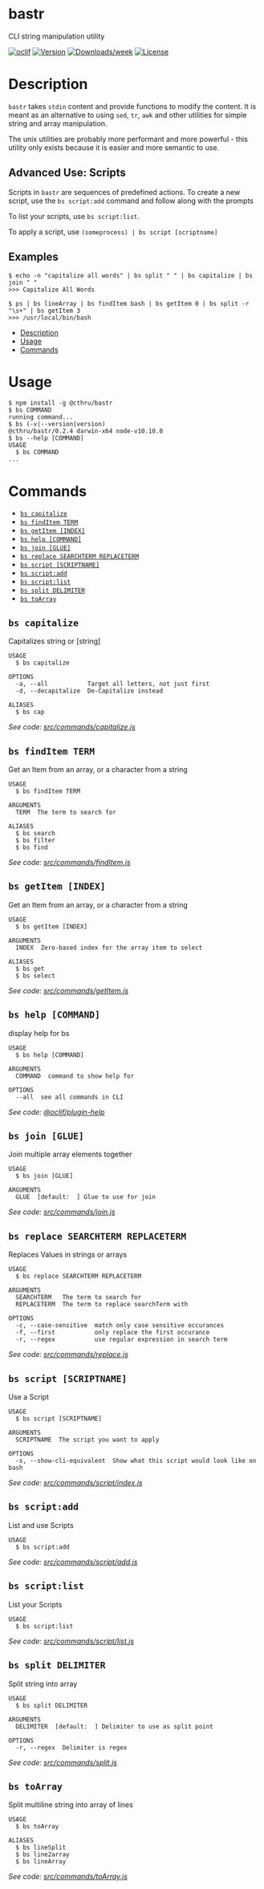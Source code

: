 bastr
=====

CLI string manipulation utility

[![oclif](https://img.shields.io/badge/cli-oclif-brightgreen.svg)](https://oclif.io)
[![Version](https://img.shields.io/npm/v/@cthru/bastr.svg)](https://npmjs.org/package/@cthru/bastr)
[![Downloads/week](https://img.shields.io/npm/dw/@cthru/bastr.svg)](https://npmjs.org/package/@cthru/bastr)
[![License](https://img.shields.io/npm/l/@cthru/bastr.svg)](https://github.com/nemesarial/bastr/blob/master/package.json)

# Description
`bastr` takes `stdin` content and provide functions to modify the content. It is
meant as an alternative to using `sed`, `tr`, `awk` and other utilities for
simple string and array manipulation.

The unix utilities are probably more performant and more powerful - this utility
only exists because it is easier and more semantic to use.

## Advanced Use: Scripts
Scripts in `bastr` are sequences of predefined actions. To create a new script,
use the `bs script:add` command and follow along with the prompts

To list your scripts, use `bs script:list`.

To apply a script, use `(someprocess) | bs script [scriptname]`

## Examples

```sh-session
$ echo -n "capitalize all words" | bs split " " | bs capitalize | bs join " "
>>> Capitalize All Words
```
```sh-session
$ ps | bs lineArray | bs findItem bash | bs getItem 0 | bs split -r "\s+" | bs getItem 3
>>> /usr/local/bin/bash
```


<!-- toc -->
* [Description](#description)
* [Usage](#usage)
* [Commands](#commands)
<!-- tocstop -->
# Usage
<!-- usage -->
```sh-session
$ npm install -g @cthru/bastr
$ bs COMMAND
running command...
$ bs (-v|--version|version)
@cthru/bastr/0.2.4 darwin-x64 node-v10.10.0
$ bs --help [COMMAND]
USAGE
  $ bs COMMAND
...
```
<!-- usagestop -->
# Commands
<!-- commands -->
* [`bs capitalize`](#bs-capitalize)
* [`bs findItem TERM`](#bs-finditem-term)
* [`bs getItem [INDEX]`](#bs-getitem-index)
* [`bs help [COMMAND]`](#bs-help-command)
* [`bs join [GLUE]`](#bs-join-glue)
* [`bs replace SEARCHTERM REPLACETERM`](#bs-replace-searchterm-replaceterm)
* [`bs script [SCRIPTNAME]`](#bs-script-scriptname)
* [`bs script:add`](#bs-scriptadd)
* [`bs script:list`](#bs-scriptlist)
* [`bs split DELIMITER`](#bs-split-delimiter)
* [`bs toArray`](#bs-toarray)

## `bs capitalize`

Capitalizes string or [string]

```
USAGE
  $ bs capitalize

OPTIONS
  -a, --all           Target all letters, not just first
  -d, --decapitalize  De-Capitalize instead

ALIASES
  $ bs cap
```

_See code: [src/commands/capitalize.js](https://github.com/nemesarial/bastr/blob/v0.2.4/src/commands/capitalize.js)_

## `bs findItem TERM`

Get an Item from an array, or a character from a string

```
USAGE
  $ bs findItem TERM

ARGUMENTS
  TERM  The term to search for

ALIASES
  $ bs search
  $ bs filter
  $ bs find
```

_See code: [src/commands/findItem.js](https://github.com/nemesarial/bastr/blob/v0.2.4/src/commands/findItem.js)_

## `bs getItem [INDEX]`

Get an Item from an array, or a character from a string

```
USAGE
  $ bs getItem [INDEX]

ARGUMENTS
  INDEX  Zero-based index for the array item to select

ALIASES
  $ bs get
  $ bs select
```

_See code: [src/commands/getItem.js](https://github.com/nemesarial/bastr/blob/v0.2.4/src/commands/getItem.js)_

## `bs help [COMMAND]`

display help for bs

```
USAGE
  $ bs help [COMMAND]

ARGUMENTS
  COMMAND  command to show help for

OPTIONS
  --all  see all commands in CLI
```

_See code: [@oclif/plugin-help](https://github.com/oclif/plugin-help/blob/v2.1.6/src/commands/help.ts)_

## `bs join [GLUE]`

Join multiple array elements together

```
USAGE
  $ bs join [GLUE]

ARGUMENTS
  GLUE  [default:  ] Glue to use for join
```

_See code: [src/commands/join.js](https://github.com/nemesarial/bastr/blob/v0.2.4/src/commands/join.js)_

## `bs replace SEARCHTERM REPLACETERM`

Replaces Values in strings or arrays

```
USAGE
  $ bs replace SEARCHTERM REPLACETERM

ARGUMENTS
  SEARCHTERM   The term to search for
  REPLACETERM  The term to replace searchTerm with

OPTIONS
  -c, --case-sensitive  match only case sensitive occurances
  -f, --first           only replace the first occurance
  -r, --regex           use regular expression in search term
```

_See code: [src/commands/replace.js](https://github.com/nemesarial/bastr/blob/v0.2.4/src/commands/replace.js)_

## `bs script [SCRIPTNAME]`

Use a Script

```
USAGE
  $ bs script [SCRIPTNAME]

ARGUMENTS
  SCRIPTNAME  The script you want to apply

OPTIONS
  -s, --show-cli-equivalent  Show what this script would look like on bash
```

_See code: [src/commands/script/index.js](https://github.com/nemesarial/bastr/blob/v0.2.4/src/commands/script/index.js)_

## `bs script:add`

List and use Scripts

```
USAGE
  $ bs script:add
```

_See code: [src/commands/script/add.js](https://github.com/nemesarial/bastr/blob/v0.2.4/src/commands/script/add.js)_

## `bs script:list`

List your Scripts

```
USAGE
  $ bs script:list
```

_See code: [src/commands/script/list.js](https://github.com/nemesarial/bastr/blob/v0.2.4/src/commands/script/list.js)_

## `bs split DELIMITER`

Split string into array

```
USAGE
  $ bs split DELIMITER

ARGUMENTS
  DELIMITER  [default:  ] Delimiter to use as split point

OPTIONS
  -r, --regex  Delimiter is regex
```

_See code: [src/commands/split.js](https://github.com/nemesarial/bastr/blob/v0.2.4/src/commands/split.js)_

## `bs toArray`

Split multiline string into array of lines

```
USAGE
  $ bs toArray

ALIASES
  $ bs lineSplit
  $ bs line2array
  $ bs lineArray
```

_See code: [src/commands/toArray.js](https://github.com/nemesarial/bastr/blob/v0.2.4/src/commands/toArray.js)_
<!-- commandsstop -->
